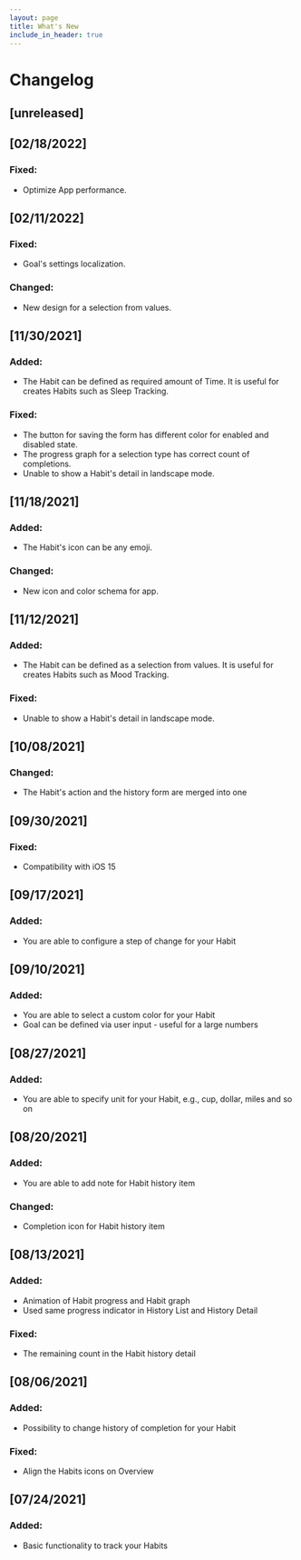 ```yaml
---
layout: page
title: What's New
include_in_header: true
---
```


# Changelog

## [unreleased]

## [02/18/2022]

### Fixed:
- Optimize App performance.

## [02/11/2022]

### Fixed:
- Goal's settings localization.

### Changed:
- New design for a selection from values.

## [11/30/2021]

### Added:
- The Habit can be defined as required amount of Time. It is useful for creates Habits such as Sleep Tracking.

### Fixed:
- The button for saving the form has different color for enabled and disabled state.
- The progress graph for a selection type has correct count of completions.
- Unable to show a Habit's detail in landscape mode.

## [11/18/2021]

### Added:
- The Habit's icon can be any emoji.

### Changed:
- New icon and color schema for app.

## [11/12/2021]

### Added:
- The Habit can be defined as a selection from values. It is useful for creates Habits such as Mood Tracking.

### Fixed:
- Unable to show a Habit's detail in landscape mode.

## [10/08/2021]

### Changed:
- The Habit's action and the history form are merged into one

## [09/30/2021]

### Fixed:
- Compatibility with iOS 15

## [09/17/2021]

### Added:
- You are able to configure a step of change for your Habit

## [09/10/2021]

### Added:
- You are able to select a custom color for your Habit
- Goal can be defined via user input - useful for a large numbers

## [08/27/2021]

### Added:
- You are able to specify unit for your Habit, e.g., cup, dollar, miles and so on

## [08/20/2021]

### Added:
- You are able to add note for Habit history item

### Changed:
- Completion icon for Habit history item

## [08/13/2021]

### Added:
- Animation of Habit progress and Habit graph
- Used same progress indicator in History List and History Detail

### Fixed:
- The remaining count in the Habit history detail

## [08/06/2021]

### Added:
- Possibility to change history of completion for your Habit

### Fixed:
- Align the Habits icons on Overview

## [07/24/2021]

### Added:
- Basic functionality to track your Habits

